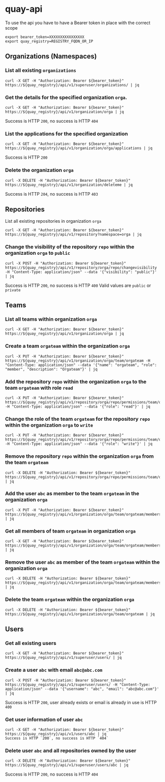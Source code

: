 # quay-api
To use the api you have to have a Bearer token in place with the correct scope

```
export bearer_token=XXXXXXXXXXXXXXXX
export quay_registry=REGISTRY_FQDN_OR_IP
```


## Organizations (Namespaces)
### List all existing `organizations`
```
curl -X GET -H "Authorization: Bearer ${bearer_token}" https://${quay_registry}/api/v1/superuser/organizations/ | jq
```
### Get the details for the specified organization `orga`.
```
curl -X GET -H "Authorization: Bearer ${bearer_token}" https://${quay_registry}/api/v1/organization/orga | jq
```
Success is HTTP `200`, no success is HTTP `404`

### List the applications for the specified organization
```
curl -X GET -H "Authorization: Bearer ${bearer_token}" https://${quay_registry}/api/v1/organization/orga/applications | jq
```
Success is HTTP `200`

### Delete the organization `orga`
```
curl -X DELETE -H "Authorization: Bearer ${bearer_token}" https://${quay_registry}/api/v1/organization/deleteme | jq
```
Success is HTTP `204`, no success is HTTP `403`



## Repositories
List all existing repositories in organization `orga`
```
curl -X GET -H "Authorization: Bearer ${bearer_token}" https://${quay_registry}/api/v1/repository?namespace=orga | jq
```
### Change the visibility of the repository `repo` within the organization `orga` to `public`
```
curl -X POST -H "Authorization: Bearer ${bearer_token}" https://${quay_registry}/api/v1/repository/orga/repo/changevisibility -H "Content-Type: application/json" --data '{"visibility": "public"}' | jq
```
Success is HTTP `200`, no success is HTTP `400`
Valid values are `public` or `private`
## Teams
### List all teams within organization `orga`
```
curl -X GET -H "Authorization: Bearer ${bearer_token}" https://${quay_registry}/api/v1/organization/orga | jq
```
### Create a team `orgateam` within the organization `orga`
```
curl -X PUT -H "Authorization: Bearer ${bearer_token}" https://${quay_registry}/api/v1/organization/orga/team/orgateam -H "Content-Type: application/json" --data '{"name": "orgateam", "role": "member", "description": "Orgateam"}' | jq
```
### Add the repository `repo` within the organization `orga` to the team `orgateam` with role `read`
```
curl -X PUT -H "Authorization: Bearer ${bearer_token}" https://${quay_registry}/api/v1/repository/orga/repo/permissions/team/orgateam -H "Content-Type: application/json" --data '{"role": "read"}' | jq
```
### Change the role of the team `orgateam` for the repository `repo` within the organization `orga` to `write`
```
curl -X PUT -H "Authorization: Bearer ${bearer_token}" https://${quay_registry}/api/v1/repository/orga/repo/permissions/team/orgateam -H "Content-Type: application/json" --data '{"role": "write"}' | jq
```
### Remove the repository `repo` within the organization `orga` from the team `orgateam`
```
curl -X DELETE -H "Authorization: Bearer ${bearer_token}" https://${quay_registry}/api/v1/repository/orga/repo/permissions/team/orgateam | jq
```
### Add the user `abc` as member to the team `orgateam` in the organization `orga`
```
curl -X PUT -H "Authorization: Bearer ${bearer_token}" https://${quay_registry}/api/v1/organization/orga/team/orgateam/members/abc | jq
```
### Get all members of team `orgateam` in organization `orga`
```
curl -X GET -H "Authorization: Bearer ${bearer_token}" https://${quay_registry}/api/v1/organization/orga/team/orgateam/members | jq
```
### Remove the user `abc` as member of the team `orgateam` within the organization `orga`
```
curl -X DELETE -H "Authorization: Bearer ${bearer_token}" https://${quay_registry}/api/v1/organization/orga/team/orgateam/members/abc | jq
```
### Delete the team `orgateam` within the organization `orga`
```
curl -X DELETE -H "Authorization: Bearer ${bearer_token}" https://${quay_registry}/api/v1/organization/orga/team/orgateam | jq
```


## Users
### Get all existing users
```
curl -X GET -H "Authorization: Bearer ${bearer_token}" https://${quay_registry}/api/v1/superuser/users/ | jq
```

### Create a user `abc` with email `abc@abc.com`
```
curl -X POST -H "Authorization: Bearer ${bearer_token}" https://${quay_registry}/api/v1/superuser/users/ -H "Content-Type: application/json" --data '{"username": "abc", "email": "abc@abc.com"}' | jq
```
Success is HTTP `200`, user already exists or email is already in use is HTTP `400`
### Get user information of user `abc`
```
curl -X GET -H "Authorization: Bearer ${bearer_token}" https://${quay_registry}/api/v1/users/abc | jq
Success is HTTP `200`, no success is HTTP `404`
```
### Delete user `abc` and all repositories owned by the user
```
curl -X DELETE -H "Authorization: Bearer ${bearer_token}" https://${quay_registry}/api/v1/superuser/users/abc | jq
```
Success is HTTP `200`, no success is HTTP `404`
